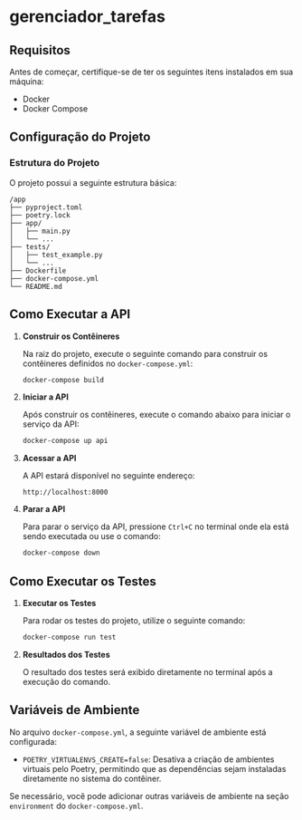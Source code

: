 ﻿# gerenciador_tarefas

## Requisitos

Antes de começar, certifique-se de ter os seguintes itens instalados em sua máquina:

- Docker
- Docker Compose

## Configuração do Projeto

### Estrutura do Projeto
O projeto possui a seguinte estrutura básica:

```
/app
├── pyproject.toml
├── poetry.lock
├── app/
│   ├── main.py
│   └── ...
├── tests/
│   ├── test_example.py
│   └── ...
├── Dockerfile
├── docker-compose.yml
└── README.md
```

## Como Executar a API

1. **Construir os Contêineres**

   Na raiz do projeto, execute o seguinte comando para construir os contêineres definidos no `docker-compose.yml`:

   ```bash
   docker-compose build
   ```

2. **Iniciar a API**

   Após construir os contêineres, execute o comando abaixo para iniciar o serviço da API:

   ```bash
   docker-compose up api
   ```

3. **Acessar a API**

   A API estará disponível no seguinte endereço:

   ```
   http://localhost:8000
   ```

4. **Parar a API**

   Para parar o serviço da API, pressione `Ctrl+C` no terminal onde ela está sendo executada ou use o comando:

   ```bash
   docker-compose down
   ```

## Como Executar os Testes

1. **Executar os Testes**

   Para rodar os testes do projeto, utilize o seguinte comando:

   ```bash
   docker-compose run test
   ```

2. **Resultados dos Testes**

   O resultado dos testes será exibido diretamente no terminal após a execução do comando.

## Variáveis de Ambiente

No arquivo `docker-compose.yml`, a seguinte variável de ambiente está configurada:

- `POETRY_VIRTUALENVS_CREATE=false`: Desativa a criação de ambientes virtuais pelo Poetry, permitindo que as dependências sejam instaladas diretamente no sistema do contêiner.

Se necessário, você pode adicionar outras variáveis de ambiente na seção `environment` do `docker-compose.yml`.

